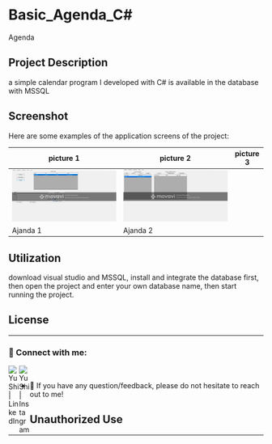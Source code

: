 # Basic_Agenda_C#

Agenda

## Project Description

a simple calendar program I developed with C# is available in the database with MSSQL

## Screenshot

Here are some examples of the application screens of the project:

| picture 1                 | picture 2                 | picture 3                 |
|------------------------|------------------------|------------------------|
| ![Başlık 1](https://github.com/elektrasta/Basic_Agenda/blob/main/%C3%96merFaruk%C3%87etinkaya211501047/Screenshot/Ekran%20G%C3%B6r%C3%BCnt%C3%BCs%C3%BC%20(1247).png) | ![Başlık 2](https://github.com/elektrasta/Basic_Agenda/blob/main/%C3%96merFaruk%C3%87etinkaya211501047/Screenshot/Ekran%20G%C3%B6r%C3%BCnt%C3%BCs%C3%BC%20(1248).png)
| Ajanda 1             | Ajanda 2             |

## Utilization

download visual studio and MSSQL, install and integrate the database first, then open the project and enter your own database name, then start running the project.

## License

----------------------------------------------------------

### 🤝 Connect with me:

<a href="https://www.linkedin.com/in/%C3%B6mer-faruk-%C3%A7etinkaya-00626925b/"><img align="left" src="https://raw.githubusercontent.com/yushi1007/yushi1007/main/images/linkedin.svg" alt="Yu Shi | LinkedIn" width="21px"/></a>
<a href="https://www.instagram.com/elektrasta/"><img align="left" 
src="https://raw.githubusercontent.com/yushi1007/yushi1007/main/images/instagram.svg" alt="Yu Shi | Instagram" width="21px"/></a>
</br>
- 💬 If you have any question/feedback, please do not hesitate to reach out to me!

## Unauthorized Use

----------------------------------------------------------

